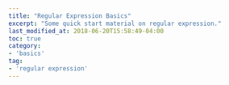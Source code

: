 ```yaml
---
title: "Regular Expression Basics"
excerpt: "Some quick start material on regular expression."
last_modified_at: 2018-06-20T15:58:49-04:00
toc: true
category:
- 'basics'
tag:
- 'regular expression'
---
```

